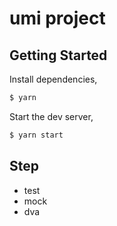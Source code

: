 # umi project

## Getting Started

Install dependencies,

```bash
$ yarn
```

Start the dev server,

```bash
$ yarn start
```

## Step

- test
- mock
- dva
